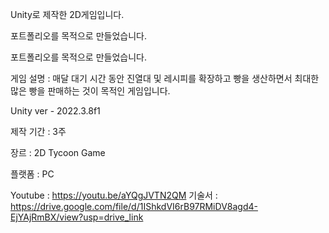 Unity로 제작한 2D게임입니다.

포트폴리오를 목적으로 만들었습니다.

포트폴리오를 목적으로 만들었습니다.

게임 설명 : 매달 대기 시간 동안 진열대 및 레시피를 확장하고 빵을 생산하면서 최대한 많은 빵을 판매하는 것이 목적인 게임입니다.

Unity ver - 2022.3.8f1

제작 기간 : 3주

장르 : 2D Tycoon Game

플랫폼 : PC

Youtube : https://youtu.be/aYQgJVTN2QM
기술서 : https://drive.google.com/file/d/1IShkdVI6rB97RMiDV8agd4-EjYAjRmBX/view?usp=drive_link

